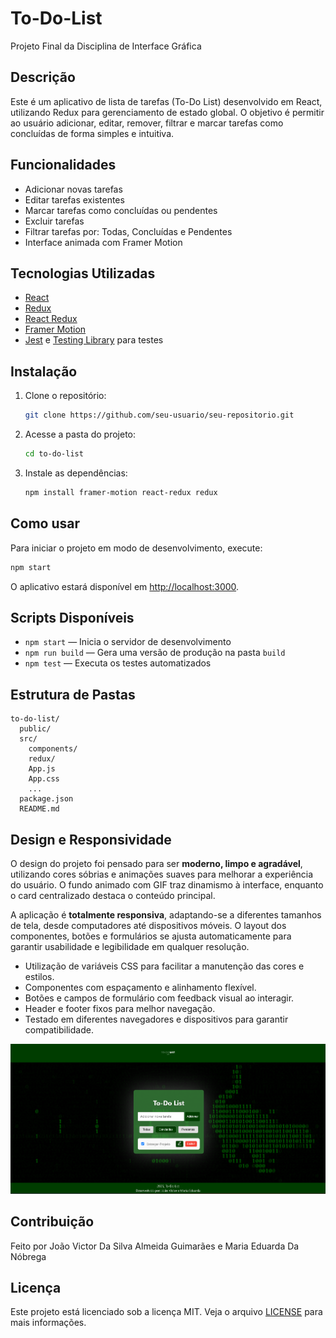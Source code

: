 # To-Do-List

Projeto Final da Disciplina de Interface Gráfica

## Descrição

Este é um aplicativo de lista de tarefas (To-Do List) desenvolvido em React, utilizando Redux para gerenciamento de estado global. O objetivo é permitir ao usuário adicionar, editar, remover, filtrar e marcar tarefas como concluídas de forma simples e intuitiva.

## Funcionalidades

- Adicionar novas tarefas
- Editar tarefas existentes
- Marcar tarefas como concluídas ou pendentes
- Excluir tarefas
- Filtrar tarefas por: Todas, Concluídas e Pendentes
- Interface animada com Framer Motion

## Tecnologias Utilizadas

- [React](https://reactjs.org/)
- [Redux](https://redux.js.org/)
- [React Redux](https://react-redux.js.org/)
- [Framer Motion](https://www.framer.com/motion/)
- [Jest](https://jestjs.io/) e [Testing Library](https://testing-library.com/) para testes

## Instalação

1. Clone o repositório:
   ```sh
   git clone https://github.com/seu-usuario/seu-repositorio.git
   ```
2. Acesse a pasta do projeto:
   ```sh
   cd to-do-list
   ```
3. Instale as dependências:
   ```sh
   npm install framer-motion react-redux redux
   ```

## Como usar

Para iniciar o projeto em modo de desenvolvimento, execute:
```sh
npm start
```
O aplicativo estará disponível em [http://localhost:3000](http://localhost:3000).

## Scripts Disponíveis

- `npm start` — Inicia o servidor de desenvolvimento
- `npm run build` — Gera uma versão de produção na pasta `build`
- `npm test` — Executa os testes automatizados

## Estrutura de Pastas

```
to-do-list/
  public/
  src/
    components/
    redux/
    App.js
    App.css
    ...
  package.json
  README.md
```

## Design e Responsividade

O design do projeto foi pensado para ser **moderno, limpo e agradável**, utilizando cores sóbrias e animações suaves para melhorar a experiência do usuário. O fundo animado com GIF traz dinamismo à interface, enquanto o card centralizado destaca o conteúdo principal.

A aplicação é **totalmente responsiva**, adaptando-se a diferentes tamanhos de tela, desde computadores até dispositivos móveis. O layout dos componentes, botões e formulários se ajusta automaticamente para garantir usabilidade e legibilidade em qualquer resolução.

- Utilização de variáveis CSS para facilitar a manutenção das cores e estilos.
- Componentes com espaçamento e alinhamento flexível.
- Botões e campos de formulário com feedback visual ao interagir.
- Header e footer fixos para melhor navegação.
- Testado em diferentes navegadores e dispositivos para garantir compatibilidade.

![alt text](to-do-list\public\img\image-2.png)

## Contribuição

Feito por João Victor Da Silva Almeida Guimarães e Maria Eduarda Da Nóbrega

## Licença

Este projeto está licenciado sob a licença MIT. Veja o arquivo [LICENSE](LICENSE) para mais informações.
